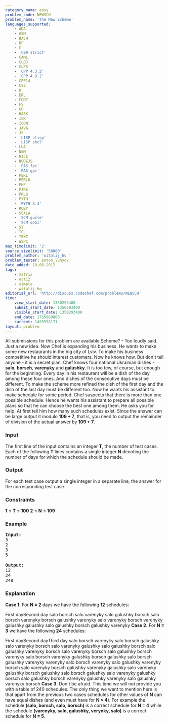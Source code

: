 ```yaml
---
category_name: easy
problem_code: NEWSCH
problem_name: 'The New Scheme'
languages_supported:
    - ADA
    - ASM
    - BASH
    - BF
    - C
    - 'C99 strict'
    - CAML
    - CLOJ
    - CLPS
    - 'CPP 4.3.2'
    - 'CPP 4.9.2'
    - CPP14
    - CS2
    - D
    - ERL
    - FORT
    - FS
    - GO
    - HASK
    - ICK
    - ICON
    - JAVA
    - JS
    - 'LISP clisp'
    - 'LISP sbcl'
    - LUA
    - NEM
    - NICE
    - NODEJS
    - 'PAS fpc'
    - 'PAS gpc'
    - PERL
    - PERL6
    - PHP
    - PIKE
    - PRLG
    - PYTH
    - 'PYTH 3.4'
    - RUBY
    - SCALA
    - 'SCM guile'
    - 'SCM qobi'
    - ST
    - TCL
    - TEXT
    - WSPC
max_timelimit: '2'
source_sizelimit: '50000'
problem_author: 'witalij_hq '
problem_tester: anton_lunyov
date_added: 10-08-2012
tags:
    - matrix
    - oct12
    - simple
    - witalij_hq
editorial_url: 'http://discuss.codechef.com/problems/NEWSCH'
time:
    view_start_date: 1350293400
    submit_start_date: 1350293400
    visible_start_date: 1350293400
    end_date: 1735669800
    current: 1493558171
layout: problem
---
```

All submissions for this problem are available.Scheme? - Too loudly said. Just a new idea. Now Chef is expanding his business. He wants to make some new restaurants in the big city of Lviv. To make his business competitive he should interest customers. Now he knows how. But don't tell anyone - it is a secret plan. Chef knows four national Ukrainian dishes - **salo**, **borsch**, **varenyky** and **galushky**. It is too few, of course, but enough for the beginning. Every day in his restaurant will be a dish of the day among these four ones. And dishes of the consecutive days must be different. To make the scheme more refined the dish of the first day and the dish of the last day must be different too. Now he wants his assistant to make schedule for some period. Chef suspects that there is more than one possible schedule. Hence he wants his assistant to prepare all possible plans so that he can choose the best one among them. He asks you for help. At first tell him how many such schedules exist. Since the answer can be large output it modulo **109 + 7**, that is, you need to output the remainder of division of the actual answer by **109 + 7**.

### Input

The first line of the input contains an integer **T**, the number of test cases. Each of the following **T** lines contains a single integer **N** denoting the number of days for which the schedule should be made.

### Output

For each test case output a single integer in a separate line, the answer for the corresponding test case.

### Constraints

**1** ≤ **T** ≤ **100**
**2** ≤ **N** ≤ **109**

### Example

<pre>
<b>Input:</b>
3
2
3
5

<b>Output:</b>
12
24
240
</pre>
### Explanation

**Case 1.** For **N = 2** days we have the following **12** schedules:

First daySecond day salo  borsch  salo  varenyky  salo  galushky  borsch  salo  borsch  varenyky  borsch  galushky  varenyky  salo  varenyky  borsch  varenyky  galushky  galushky  salo  galushky  borsch  galushky  varenyky **Case 2.** For **N = 3** we have the following **24** schedules:

First daySecond dayThird day salo  borsch  varenyky  salo  borsch  galushky  salo  varenyky  borsch  salo  varenyky  galushky  salo  galushky  borsch  salo  galushky  varenyky  borsch  salo  varenyky  borsch  salo  galushky  borsch  varenyky  salo  borsch  varenyky  galushky  borsch  galushky  salo  borsch  galushky  varenyky  varenyky  salo  borsch  varenyky  salo  galushky  varenyky  borsch  salo  varenyky  borsch  galushky  varenyky  galushky  salo  varenyky  galushky  borsch  galushky  salo  borsch  galushky  salo  varenyky  galushky  borsch  salo  galushky  borsch  varenyky  galushky  varenyky  salo  galushky  varenyky  borsch **Case 3.** Don't be afraid. This time we will not provide you with a table of 240 schedules. The only thing we want to mention here is that apart from the previous two cases schedules for other values of **N** can have equal dishes (and even must have for **N > 4**). For example the schedule **(salo, borsch, salo, borsch)** is a correct schedule for **N = 4** while the schedule **(varenyky, salo, galushky, verynky, salo)** is a correct schedule for **N = 5**.
